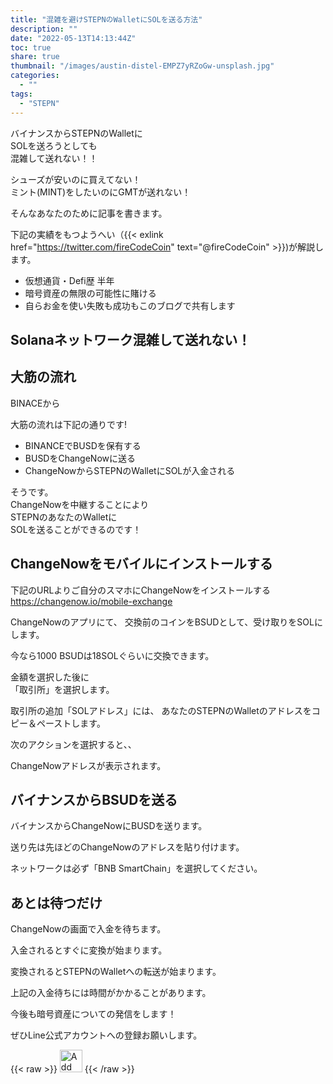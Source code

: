 ```yaml
---
title: "混雑を避けSTEPNのWalletにSOLを送る方法"
description: ""
date: "2022-05-13T14:13:44Z"
toc: true
share: true
thumbnail: "/images/austin-distel-EMPZ7yRZoGw-unsplash.jpg"
categories:
  - ""
tags:
  - "STEPN"
---
```


バイナンスからSTEPNのWalletに  
SOLを送ろうとしても  
混雑して送れない！！

シューズが安いのに買えてない！   
ミント(MINT)をしたいのにGMTが送れない！  

そんなあなたのために記事を書きます。

<!--more-->

下記の実績をもつようへい（{{< exlink href="https://twitter.com/fireCodeCoin" text="@fireCodeCoin" >}})が解説します。

- 仮想通貨・Defi歴 半年
- 暗号資産の無限の可能性に賭ける
- 自らお金を使い失敗も成功もこのブログで共有します 

## Solanaネットワーク混雑して送れない！






## 大筋の流れ

BINACEから


大筋の流れは下記の通りです!
- BINANCEでBUSDを保有する
- BUSDをChangeNowに送る
- ChangeNowからSTEPNのWalletにSOLが入金される

そうです。  
ChangeNowを中継することにより  
STEPNのあなたのWalletに  
SOLを送ることができるのです！

## ChangeNowをモバイルにインストールする

下記のURLよりご自分のスマホにChangeNowをインストールする  
https://changenow.io/mobile-exchange  

ChangeNowのアプリにて、
交換前のコインをBSUDとして、受け取りをSOLにします。  
  
今なら1000 BSUDは18SOLぐらいに交換できます。  

金額を選択した後に  
「取引所」を選択します。  

取引所の追加「SOLアドレス」には、
あなたのSTEPNのWalletのアドレスをコピー＆ペーストします。 
  
次のアクションを選択すると、、  

ChangeNowアドレスが表示されます。  

## バイナンスからBSUDを送る

バイナンスからChangeNowにBUSDを送ります。  

送り先は先ほどのChangeNowのアドレスを貼り付けます。
  
ネットワークは必ず「BNB SmartChain」を選択してください。

## あとは待つだけ

ChangeNowの画面で入金を待ちます。  

入金されるとすぐに変換が始まります。

変換されるとSTEPNのWalletへの転送が始まります。

上記の入金待ちには時間がかかることがあります。

今後も暗号資産についての発信をします！

ぜひLine公式アカウントへの登録お願いします。

{{< raw >}}
<a href="https://lin.ee/s3Ji7QW"><img src="https://scdn.line-apps.com/n/line_add_friends/btn/en.png" alt="Add friend" height="36" border="0"></a>
{{< /raw >}}



